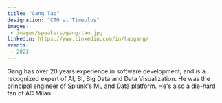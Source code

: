 ```yaml
---
title: "Gang Tao"
designation: "CTO at Timeplus"
images:
 - images/speakers/gang-tao.jpg
linkedin: https://www.linkedin.com/in/taogang/
events:
 - 2023
---
```


Gang has over 20 years experience in software development, and is a recognized expert of AI, BI, Big Data and Data Visualization. He was the principal engineer of Splunk's ML and Data platform. He's also a die-hard fan of AC Milan.